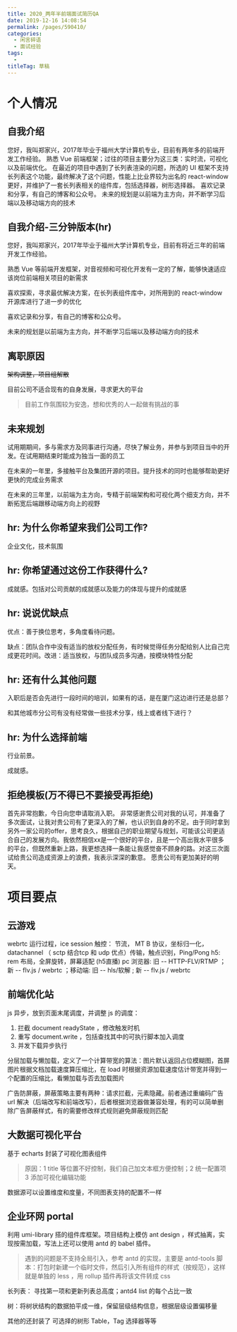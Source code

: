 ```yaml
---
title: 2020_两年半前端面试简历QA
date: 2019-12-16 14:08:54
permalink: /pages/590410/
categories: 
  - 闲言碎语
  - 面试经验
tags: 
  - 
titleTag: 草稿
---
```

# 个人情况

## 自我介绍

您好，我叫郑家兴，2017年毕业于福州大学计算机专业，目前有两年多的前端开发工作经验。
熟悉 Vue 前端框架；过往的项目主要分为这三类：实时流，可视化以及前端优化。
在最近的项目中遇到了长列表渲染的问题，所选的 UI 框架不支持长列表这个功能，最终解决了这个问题，性能上比业界较为出名的 react-window 更好，并维护了一套长列表相关的组件库，包括选择器，树形选择器。
喜欢记录和分享，有自己的博客和公众号。
未来的规划是以前端为主方向，并不断学习后端以及移动端方向的技术

## 自我介绍-三分钟版本(hr)

您好，我叫郑家兴，2017年毕业于福州大学计算机专业，目前有将近三年的前端开发工作经验。

熟悉 Vue 等前端开发框架，对音视频和可视化开发有一定的了解，能够快速适应该岗位前端相关项目的新需求

喜欢探索，寻求最优解决方案，在长列表组件库中，对所用到的 react-window 开源库进行了进一步的优化

喜欢记录和分享，有自己的博客和公众号。

未来的规划是以前端为主方向，并不断学习后端以及移动端方向的技术

## 离职原因

~~架构调整，项目组解散~~

目前公司不适合现有的自身发展，寻求更大的平台
> 目前工作氛围较为安逸，想和优秀的人一起做有挑战的事


## 未来规划

试用期期间，多与需求方及同事进行沟通，尽快了解业务，并参与到项目当中的开发。在试用期结束时能成为独当一面的员工

在未来的一年里，多接触平台及集团开源的项目。提升技术的同时也能够帮助更好更快的完成业务需求

在未来的三年里，以前端为主方向，专精于前端架构和可视化两个细支方向，并不断拓宽后端跟移动端方向上的视野

## hr: 为什么你希望来我们公司工作?

企业文化，技术氛围

## hr: 你希望通过这份工作获得什么?


成就感。包括对公司贡献的成就感以及能力的体现与提升的成就感

## hr: 说说优缺点

优点：善于换位思考，多角度看待问题。

缺点：团队合作中没有适当的放权分配任务，有时候觉得任务分配给别人比自己完成更花时间。改进：适当放权，与团队成员多沟通，按模块特性分配

## hr: 还有什么其他问题

入职后是否会先进行一段时间的培训，如果有的话，是在厦门这边进行还是总部？

和其他城市分公司有没有经常做一些技术分享，线上或者线下进行？



## hr: 为什么选择前端

行业前景。

成就感。

## 拒绝模板(万不得已不要接受再拒绝)

首先非常抱歉，今日向您申请取消入职。
非常感谢贵公司对我的认可，并准备了多次面试，让我对贵公司有了更深入的了解，也认识到自身的不足。由于同时拿到另外一家公司的offer，思考良久，根据自己的职业期望与规划，可能该公司更适合自己的发展方向。我依然相信xx是一个很好的平台，且是一个高出我水平很多的平台，但既然重新上路，我更想选择一条能让我感觉奋不顾身的路。对这三次面试给贵公司造成资源上的浪费，我表示深深的歉意。
愿贵公司有更加美好的明天。

# 项目要点

## 云游戏
webrtc 运行过程，ice session
触控： 节流， MT B 协议，坐标归一化，datachannel （ sctp 结合tcp 和 udp 优点）传输，触点识别，Ping/Pong
h5: rem 布局，全屏旋转，屏幕适配
(h5直播) pc 浏览器: 旧 -- HTTP-FLV/RTMP ；新 -- flv.js / webrtc ；移动端: 旧 -- hls/软解 ; 新 -- flv.js / webrtc

## 前端优化站

js 异步，放到页面末尾调度，并调整 js 的调度：
1. 拦截 document readyState ，修改触发时机
2. 重写 document.write ，包括查找其中的可执行脚本加入调度
3. 并发下载异步执行

分层加载与懒加载，定义了一个计算带宽的算法：图片默认返回占位模糊图，首屏图片根据文档加载速度算压缩比，在 load 时根据资源加载速度估计带宽并得到一个配置的压缩比，看懒加载与否去加载图片

广告防屏蔽，屏蔽策略主要有两种：请求拦截，元素隐藏。前者通过重编码广告 url 解决（后端改写和前端改写），后者根据浏览器做兼容处理，有的可以简单删除广告屏蔽样式，有的需要修改样式规则避免屏蔽规则匹配

## 大数据可视化平台

基于 echarts 封装了可视化图表组件
> 原因：1 title 等位置不好控制，我们自己加文本框方便控制；2 统一配置项 3 添加可视化编辑功能


数据源可以设置维度和度量，不同图表支持的配置不一样

## 企业环网 portal

利用 umi-library 搭的组件库框架。项目结构上模仿 ant design ，样式抽离，实现按需加载，写法上还可以使用 antd 的 babel 插件。
> 遇到的问题是不支持全局引入，参考 antd 的实现，主要是 antd-tools 脚本：打包时新建一个临时文件，然后引入所有组件的样式（按规范），这样就是单独的 less ，用 rollup 插件再将该文件转成 css

长列表： 寻找第一项和更新列表总高度；antd4 list 的每个占比一致

树：将树状结构的数据拍平成一维，保留层级结构信息，根据层级设置偏移量

其他的还封装了 可选择的树形 Table，Tag 选择器等等
